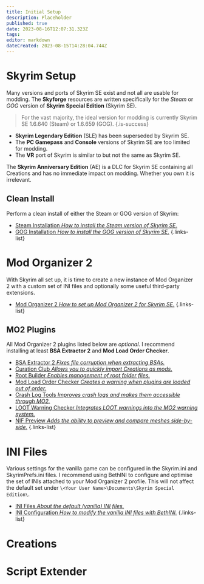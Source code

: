 ```yaml
---
title: Initial Setup
description: Placeholder
published: true
date: 2023-08-16T12:07:31.323Z
tags: 
editor: markdown
dateCreated: 2023-08-15T14:28:04.744Z
---
```


# Skyrim Setup

Many versions and ports of Skyrim SE exist and not all are usable for modding. The **Skyforge** resources are written specifically for the *Steam* or *GOG* version of **Skyrim Special Edition** (Skyrim SE).

> For the vast majority, the ideal version for modding is currently Skyrim SE 1.6.640 (Steam) or 1.6.659 (GOG).
{.is-success}

- **Skyrim Legendary Edition** (SLE) has been superseded by Skyrim SE.
- The **PC Gamepass** and **Console** versions of Skyrim SE are too limited for modding.
- The **VR** port of Skyrim is similar to but not the same as Skyrim SE.

The **Skyrim Anniversary Edition** (AE) is a DLC for Skyrim SE containing all Creations and has no immediate impact on modding. Whether you own it is irrelevant.

## Clean Install

Perform a clean install of either the Steam or GOG version of Skyrim:

- [Steam Installation *How to install the Steam version of Skyrim SE.*](/en/getting-started/initial-setup/steam)
- [GOG Installation *How to install the GOG version of Skyrim SE.*](/en/getting-started/initial-setup/gog)
{.links-list}

# Mod Organizer 2

With Skyrim all set up, it is time to create a new instance of Mod Organizer 2 with a custom set of INI files and optionally some useful third-party extensions.

- [Mod Organizer 2 *How to set up Mod Organizer 2 for Skyrim SE.*](/en/getting-started/initial-setup/mod-organizer-2)
{.links-list}

## MO2 Plugins

All Mod Organizer 2 plugins listed below are *optional*. I recommend installing at least **BSA Extractor 2** and **Mod Load Order Checker**.

- [BSA Extractor 2 *Fixes file corruption when extracting BSAs.*](/en/tools/bsa-extractor-2)
- [Curation Club *Allows you to quickly import Creations as mods.*](/en/tools/curation-club)
- [Root Builder *Enables management of root folder files.*](/en/tools/root-builder)
- [Mod Load Order Checker *Creates a warning when plugins are loaded out of order.*](/tools/mod-load-order-checker)
- [Crash Log Tools *Improves crash logs and makes them accessible through MO2.*](/en/tools/crash-log-tools)
- [LOOT Warning Checker *Integrates LOOT warnings into the MO2 warning system.*](/en/tools/loot-warning-checker)
- [NIF Preview *Adds the ability to preview and compare meshes side-by-side.*](/tools/nif-preview)
{.links-list}

# INI Files

Various settings for the vanilla game can be configured in the Skyrim.ini and SkyrimPrefs.ini files. I recommend using BethINI to configure and optimise the set of INIs attached to your Mod Organizer 2 profile. This will not affect the default set under `\<Your User Name>\Documents\Skyrim Special Edition\`.

- [INI Files *About the default (vanilla) INI files.*](/knowledge-base/ini-files)
- [INI Configuration *How to modify the vanilla INI files with BethINI.*](/getting-started/initial-setup/ini-config)
{.links-list}

# Creations

# Script Extender
